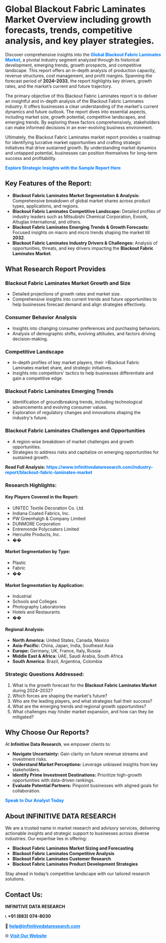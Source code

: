 <h1>Global Blackout Fabric Laminates Market Overview including growth forecasts, trends, competitive analysis, and key player strategies.</h1>
<p>
Discover comprehensive insights into the 
<a href="https://www.infinitivedataresearch.com/industry-report/blackout-fabric-laminates-market" rel="dofollow" style="color: #007BFF; text-decoration: none;"><strong>Global Blackout Fabric Laminates Market</strong></a>, a pivotal industry segment analyzed through its historical development, emerging trends, growth prospects, and competitive landscape. This report offers an in-depth analysis of production capacity, revenue structures, cost management, and profit margins. Spanning the forecast period of <strong>2024–2033</strong>, the report highlights key drivers, growth rates, and the market’s current and future trajectory.
</p>
<p>
The primary objective of this Blackout Fabric Laminates report is to deliver an insightful and in-depth analysis of the Blackout Fabric Laminates industry. It offers businesses a clear understanding of the market's current dynamics and future outlook. The report dives into essential aspects, including market size, growth potential, competitive landscapes, and emerging trends. By exploring these factors comprehensively, stakeholders can make informed decisions in an ever-evolving business environment.
</p>
<p>
Ultimately, the Blackout Fabric Laminates market report provides a roadmap for identifying lucrative market opportunities and crafting strategic initiatives that drive sustained growth. By understanding market dynamics and untapped potential, businesses can position themselves for long-term success and profitability.
</p>
<p>
<a href="https://www.infinitivedataresearch.com/request-sample/reportId=108987" style="color: #007BFF; text-decoration: none;"><strong>Explore Strategic Insights with the Sample Report Here</strong></a>
</p>

<h2>Key Features of the Report:</h2>
<ul>
<li><strong>Blackout Fabric Laminates Market Segmentation & Analysis:</strong> Comprehensive breakdown of global market shares across product types, applications, and regions.</li>
<li><strong>Blackout Fabric Laminates Competitive Landscape:</strong> Detailed profiles of industry leaders such as Mitsubishi Chemical Corporation, Evonik, Altuglas International, and others.</li>
<li><strong>Blackout Fabric Laminates Emerging Trends & Growth Forecasts:</strong> Focused insights on macro and micro trends shaping the market till <strong>2032</strong>.</li>
<li><strong>Blackout Fabric Laminates Industry Drivers & Challenges:</strong> Analysis of opportunities, threats, and key drivers impacting the <strong>Blackout Fabric Laminates Market</strong>.</li>
</ul>

<h2>What Research Report Provides</h2>
<h3>Blackout Fabric Laminates Market Growth and Size</h3>
<ul>
<li>Detailed projections of growth rates and market size.</li>
<li>Comprehensive insights into current trends and future opportunities to help businesses forecast demand and align strategies effectively.</li>
</ul>

<h3>Consumer Behavior Analysis</h3>
<ul>
<li>Insights into changing consumer preferences and purchasing behaviors.</li>
<li>Analysis of demographic shifts, evolving attitudes, and factors driving decision-making.</li>
</ul>

<h3>Competitive Landscape</h3>
<ul>
<li>In-depth profiles of key market players, their >Blackout Fabric Laminates market share, and strategic initiatives.</li>
<li>Insights into competitors' tactics to help businesses differentiate and gain a competitive edge.</li>
</ul>

<h3>Blackout Fabric Laminates Emerging Trends</h3>
<ul>
<li>Identification of groundbreaking trends, including technological advancements and evolving consumer values.</li>
<li>Exploration of regulatory changes and innovations shaping the industry's future.</li>
</ul>

<h3>Blackout Fabric Laminates Challenges and Opportunities</h3>
<ul>
<li>A region-wise breakdown of market challenges and growth opportunities.</li>
<li>Strategies to address risks and capitalize on emerging opportunities for sustained growth.</li>
</ul>
<p><strong>Read Full Analysis:</strong> <a href="https://www.infinitivedataresearch.com/industry-report/blackout-fabric-laminates-market" rel="dofollow" style="color: #007BFF; text-decoration: none;"><strong>https://www.infinitivedataresearch.com/industry-report/blackout-fabric-laminates-market</strong></a></p>
<h3>Research Highlights:</h3>
<h4>Key Players Covered in the Report:</h4>
<ul><li>UNITEC Textile Decoration Co. Ltd.</li><li>Indiana Coated Fabrics, Inc.</li><li>PW Greenhalgh &amp; Company Limited</li><li>DUNMORE Corporation</li><li>Entremonde Polycoaters Limited</li><li>Herculite Products, Inc.</li><li>��</li></ul>
<h4>Market Segmentation by Type:</h4>
<ul><li>Plastic</li><li>Fabric</li><li>��</li></ul>
<h4>Market Segmentation by Application:</h4>
<ul><li>Industrial</li><li>Schools and Colleges</li><li>Photography Laboratories</li><li>Hotels and Restaurants</li><li>��</li></ul>

<h4>Regional Analysis:</h4>
<ul>
<li><strong>North America:</strong> United States, Canada, Mexico</li>
<li><strong>Asia-Pacific:</strong> China, Japan, India, Southeast Asia</li>
<li><strong>Europe:</strong> Germany, UK, France, Italy, Russia</li>
<li><strong>Middle East & Africa:</strong> UAE, Saudi Arabia, South Africa</li>
<li><strong>South America:</strong> Brazil, Argentina, Colombia</li>
</ul>

<h3>Strategic Questions Addressed:</h3>
<ol>
<li>What is the growth forecast for the <strong>Blackout Fabric Laminates Market</strong> during 2024–2032?</li>
<li>Which forces are shaping the market's future?</li>
<li>Who are the leading players, and what strategies fuel their success?</li>
<li>What are the emerging trends and regional growth opportunities?</li>
<li>What challenges may hinder market expansion, and how can they be mitigated?</li>
</ol>

<h2>Why Choose Our Reports?</h2>
<p>At <strong>Infinitive Data Research</strong>, we empower clients to:</p>
<ul>
<li><strong>Navigate Uncertainty:</strong> Gain clarity on future revenue streams and investment risks.</li>
<li><strong>Understand Market Perceptions:</strong> Leverage unbiased insights from key stakeholders.</li>
<li><strong>Identify Prime Investment Destinations:</strong> Prioritize high-growth opportunities with data-driven rankings.</li>
<li><strong>Evaluate Potential Partners:</strong> Pinpoint businesses with aligned goals for collaboration.</li>
</ul>
<p><a href="https://www.infinitivedataresearch.com/industry-report/blackout-fabric-laminates-market" rel="dofollow" style="color: #007BFF; text-decoration: none;"><strong>Speak to Our Analyst Today</strong></a></p>

<h2>About INFINITIVE DATA RESEARCH</h2>
<p>We are a trusted name in market research and advisory services, delivering actionable insights and strategic support to businesses across diverse industries. Our expertise lies in offering:</p>
<ul>
<li><strong>Blackout Fabric Laminates Market Sizing and Forecasting</strong></li>
<li><strong>Blackout Fabric Laminates Competitive Analysis</strong></li>
<li><strong>Blackout Fabric Laminates Customer Research</strong></li>
<li><strong>Blackout Fabric Laminates Product Development Strategies</strong></li>
</ul>
<p>Stay ahead in today’s competitive landscape with our tailored research solutions.</p>

<h2>Contact Us:</h2>
<p><strong>INFINITIVE DATA RESEARCH</strong></p>
<p>📞 <strong>+91 (883) 074-8030</strong></p>
<p>📧 <strong><a href="mailto:help@infinitivedataresearch.com" style="color: #007BFF;">help@infinitivedataresearch.com</a></strong></p>
<p>🌐 <strong><a href="https://www.infinitivedataresearch.com" rel="dofollow" style="color: #007BFF;">Visit Our Website</a></strong></p>